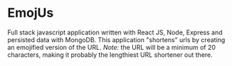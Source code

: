 # EmojUs

Full stack javascript application written with React JS, Node, Express and persisted data with MongoDB. This application "shortens" urls by creating an emojified version of the URL. _Note:_ the URL will be a minimum of 20 characters, making it probably the lengthiest URL shortener out there.
